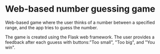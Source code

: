 # Web-based number guessing game
 Web-based game where the user thinks of a number between a specified range, and the app tries to guess the number.
 
 The game is created using the Flask web framework. The user provides a feedback after each guuess with buttons:"Too small", "Too big", and "You win".
